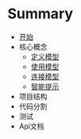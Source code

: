 # Summary

* [开始](./get-started.md)
* 核心概念
    - [定义模型](./model.md)
    - [使用模型](./model-usage.md)
    - [连接模型](./combine-model.md)
    - [智能提示](./IntelliSense.md)
* 项目结构
* 代码分割
* 测试
* Api文档


